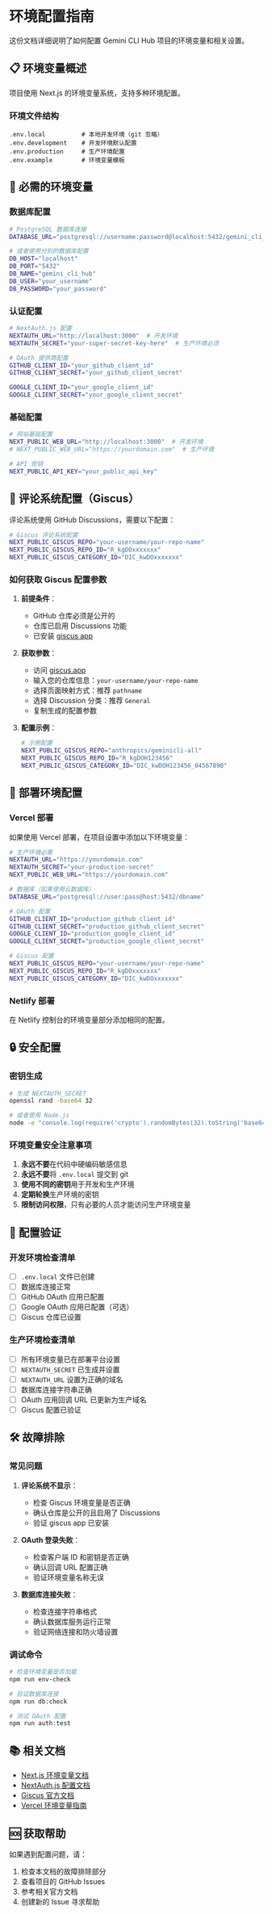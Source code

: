 # 环境配置指南

这份文档详细说明了如何配置 Gemini CLI Hub 项目的环境变量和相关设置。

## 📋 环境变量概述

项目使用 Next.js 的环境变量系统，支持多种环境配置。

### 环境文件结构

```
.env.local          # 本地开发环境（git 忽略）
.env.development    # 开发环境默认配置
.env.production     # 生产环境配置
.env.example        # 环境变量模板
```

## 🔧 必需的环境变量

### 数据库配置

```bash
# PostgreSQL 数据库连接
DATABASE_URL="postgresql://username:password@localhost:5432/gemini_cli_hub"

# 或者使用分别的数据库配置
DB_HOST="localhost"
DB_PORT="5432"
DB_NAME="gemini_cli_hub"
DB_USER="your_username"
DB_PASSWORD="your_password"
```

### 认证配置

```bash
# NextAuth.js 配置
NEXTAUTH_URL="http://localhost:3000"  # 开发环境
NEXTAUTH_SECRET="your-super-secret-key-here"  # 生产环境必须

# OAuth 提供商配置
GITHUB_CLIENT_ID="your_github_client_id"
GITHUB_CLIENT_SECRET="your_github_client_secret"

GOOGLE_CLIENT_ID="your_google_client_id"
GOOGLE_CLIENT_SECRET="your_google_client_secret"
```

### 基础配置

```bash
# 网站基础配置
NEXT_PUBLIC_WEB_URL="http://localhost:3000"  # 开发环境
# NEXT_PUBLIC_WEB_URL="https://yourdomain.com"  # 生产环境

# API 密钥
NEXT_PUBLIC_API_KEY="your_public_api_key"
```

## 💬 评论系统配置（Giscus）

评论系统使用 GitHub Discussions，需要以下配置：

```bash
# Giscus 评论系统配置
NEXT_PUBLIC_GISCUS_REPO="your-username/your-repo-name"
NEXT_PUBLIC_GISCUS_REPO_ID="R_kgDOxxxxxxx"
NEXT_PUBLIC_GISCUS_CATEGORY_ID="DIC_kwDOxxxxxxx"
```

### 如何获取 Giscus 配置参数

1. **前提条件**：
   - GitHub 仓库必须是公开的
   - 仓库已启用 Discussions 功能
   - 已安装 [giscus app](https://github.com/apps/giscus)

2. **获取参数**：
   - 访问 [giscus.app](https://giscus.app/zh-CN)
   - 输入您的仓库信息：`your-username/your-repo-name`
   - 选择页面映射方式：推荐 `pathname`
   - 选择 Discussion 分类：推荐 `General`
   - 复制生成的配置参数

3. **配置示例**：
   ```bash
   # 示例配置
   NEXT_PUBLIC_GISCUS_REPO="anthropics/geminicli-all"
   NEXT_PUBLIC_GISCUS_REPO_ID="R_kgDOH123456"
   NEXT_PUBLIC_GISCUS_CATEGORY_ID="DIC_kwDOH123456_04567890"
   ```

## 🚀 部署环境配置

### Vercel 部署

如果使用 Vercel 部署，在项目设置中添加以下环境变量：

```bash
# 生产环境必需
NEXTAUTH_URL="https://yourdomain.com"
NEXTAUTH_SECRET="your-production-secret"
NEXT_PUBLIC_WEB_URL="https://yourdomain.com"

# 数据库（如果使用云数据库）
DATABASE_URL="postgresql://user:pass@host:5432/dbname"

# OAuth 配置
GITHUB_CLIENT_ID="production_github_client_id"
GITHUB_CLIENT_SECRET="production_github_client_secret"
GOOGLE_CLIENT_ID="production_google_client_id"
GOOGLE_CLIENT_SECRET="production_google_client_secret"

# Giscus 配置
NEXT_PUBLIC_GISCUS_REPO="your-username/your-repo-name"
NEXT_PUBLIC_GISCUS_REPO_ID="R_kgDOxxxxxxx"
NEXT_PUBLIC_GISCUS_CATEGORY_ID="DIC_kwDOxxxxxxx"
```

### Netlify 部署

在 Netlify 控制台的环境变量部分添加相同的配置。

## 🔒 安全配置

### 密钥生成

```bash
# 生成 NEXTAUTH_SECRET
openssl rand -base64 32

# 或者使用 Node.js
node -e "console.log(require('crypto').randomBytes(32).toString('base64'))"
```

### 环境变量安全注意事项

1. **永远不要**在代码中硬编码敏感信息
2. **永远不要**将 `.env.local` 提交到 git
3. **使用不同的密钥**用于开发和生产环境
4. **定期轮换**生产环境的密钥
5. **限制访问权限**，只有必要的人员才能访问生产环境变量

## 📝 配置验证

### 开发环境检查清单

- [ ] `.env.local` 文件已创建
- [ ] 数据库连接正常
- [ ] GitHub OAuth 应用已配置
- [ ] Google OAuth 应用已配置（可选）
- [ ] Giscus 仓库已设置

### 生产环境检查清单

- [ ] 所有环境变量已在部署平台设置
- [ ] `NEXTAUTH_SECRET` 已生成并设置
- [ ] `NEXTAUTH_URL` 设置为正确的域名
- [ ] 数据库连接字符串正确
- [ ] OAuth 应用回调 URL 已更新为生产域名
- [ ] Giscus 配置已验证

## 🛠️ 故障排除

### 常见问题

1. **评论系统不显示**：
   - 检查 Giscus 环境变量是否正确
   - 确认仓库是公开的且启用了 Discussions
   - 验证 giscus app 已安装

2. **OAuth 登录失败**：
   - 检查客户端 ID 和密钥是否正确
   - 确认回调 URL 配置正确
   - 验证环境变量名称无误

3. **数据库连接失败**：
   - 检查连接字符串格式
   - 确认数据库服务运行正常
   - 验证网络连接和防火墙设置

### 调试命令

```bash
# 检查环境变量是否加载
npm run env-check

# 验证数据库连接
npm run db:check

# 测试 OAuth 配置
npm run auth:test
```

## 📚 相关文档

- [Next.js 环境变量文档](https://nextjs.org/docs/basic-features/environment-variables)
- [NextAuth.js 配置文档](https://next-auth.js.org/configuration/options)
- [Giscus 官方文档](https://giscus.app/)
- [Vercel 环境变量指南](https://vercel.com/docs/concepts/projects/environment-variables)

## 🆘 获取帮助

如果遇到配置问题，请：

1. 检查本文档的故障排除部分
2. 查看项目的 GitHub Issues
3. 参考相关官方文档
4. 创建新的 Issue 寻求帮助